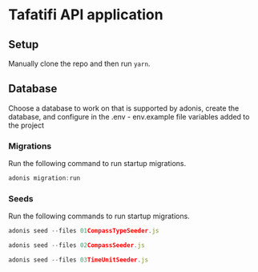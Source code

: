 # Tafatifi API application

## Setup

Manually clone the repo and then run `yarn`.

## Database

Choose a database to work on that is supported by adonis, create the database, and configure in the .env - env.example file variables added to the project

### Migrations

Run the following command to run startup migrations.

```js
adonis migration:run
```

### Seeds

Run the following commands to run startup migrations.

```js
adonis seed --files 01CompassTypeSeeder.js
```

```js
adonis seed --files 02CompassSeeder.js
```

```js
adonis seed --files 03TimeUnitSeeder.js 
```
